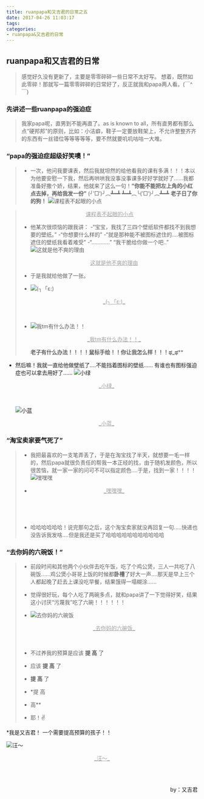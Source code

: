 ```yaml
---
title: ruanpapa和又吉君的日常之五
date: 2017-04-26 11:03:17
tags:
categories:
- ruanpapa&又吉君的日常
---
```


## ruanpapa和又吉君的日常

> 感觉好久没有更新了，主要是零零碎碎一些日常不太好写。 想着，既然如此零碎！那就写一篇零零碎碎的日常好了，反正就我和papa两人看。(￣^￣)

### 先讲述一些ruanpapa的强迫症

> 我家papa呢，直男到不能再直了。as is known to all，所有直男都有那么点“硬邦邦”的原则，比如：小洁癖，鞋子一定要放鞋架上，不允许整整齐齐的东西有一丝错位等等等等等，要不然就要叽叽咕咕一大堆。

### “papa的强迫症超级好笑噢！”

>  - 一次，他问我要课表，然后我就坦然的给他看我的课有多满！！！本以为他要安慰一下我，然后再哄哄我没事没事课多好好学就好了……我都准备好撒个娇，结果，他就来了这么一句！**“你能不能把左上角的小红点去掉，再给我发一份”**
>    (╯‵□′)╯︵┻━┻
>    ┻━┻︵╰(‵□′)╯︵┻━┻
>    **老子日了你的狗！**
>     ![课程表不起眼的小点](http://upload-images.jianshu.io/upload_images/5431890-8e87538b62248c5f.jpg)

> <p align="center"><font color="9E9E9E"><u>课程表不起眼的小点</u></font></p>
>
> * 他某次很烦恼的跟我讲：
>   -“宝宝，我找了三四个壁纸软件都找不到我想要的壁纸。”
>   -“你想要什么样的”
>   -“就是那种能不被图标遮住的....被图标遮住的壁纸我看着难受”
>   -“............”
>   “我干脆给你做一个吧..”
>   ![这就是他不爽的理由](http://upload-images.jianshu.io/upload_images/5431890-437fed0289250be6.jpg)
>
>   <p align="center"><font color="9E9E9E"><u>这就是他不爽的理由</u></font></p>
>
> * 于是我就给他做了一张。
>
> * ![_(┐「ε:)_](http://upload-images.jianshu.io/upload_images/5431890-2599e513e3ded9fa.jpg)
>
>   <p align="center"><font color="9E9E9E"><u>_(┐「ε:)_</u></font></p>
>
>   ​
>
> * ![我tm有什么办法！！](http://upload-images.jianshu.io/upload_images/5431890-32a5b58070d58a02.jpg)
>
>   <p align="center"><font color="9E9E9E"><u>_我tm有什么办法！！_</u></font></p>
>
>   **老子有什么办法！！！！鼠标手绘！！你让我怎么样！！！ಥ_ಥ****


* 然后嘛！我就一直给他做壁纸了....不能挡着图标的壁纸...... 有谁也有图标强迫症也可以拿去用好了……
  ![小绿](http://upload-images.jianshu.io/upload_images/5431890-46fead901d3a0cff.jpg)

  <p align="center"><font color="9E9E9E"><u>_小绿_</u></font></p>

  ​

  ![小蓝](http://upload-images.jianshu.io/upload_images/5431890-abac2286f800bd00.jpg)

  <p align="center"><font color="9E9E9E"><u>_小蓝_</u></font></p>

### “淘宝卖家要气死了”

> * 我把最喜欢的一支笔弄丢了，于是在淘宝找了半天，就想要一毛一样的，然后papa就很负责任的帮我一本正经的找，由于随机发颜色，所以很苦恼，就一家一家的问可不可以指定颜色....于是，找到一家！！！！
>   ![嘿嘿嘿](http://upload-images.jianshu.io/upload_images/5431890-405a6aee5bdd0ae8.jpg)
>
> * <p align="center"><font color="9E9E9E"><u>_嘿嘿嘿_</u></font></p>
>
>   ​
>
>   ​
>
> * 哈哈哈哈哈哈！说完那句之后，这个淘宝卖家就没再回复一句.....快递也没告诉我发啥....但是我还是买了哈哈哈哈哈哈哈哈哈哈哈


### “去你妈的六碗饭！”

> * 前段时间和其他两个小伙伴去吃午饭，吃了个鸡公煲，三人一共吃了八碗饭……鸡公煲小哥哥上饭的时候都**卧槽**了好大一声....那天是早上三个人都起晚了赶去上课没吃早餐，结果饿得一塌糊涂……
>
> * 觉得很好玩，每个人吃了两碗多点，就和papa讲了一下觉得好笑，结果这小讨厌“污蔑我”吃了六碗！！！！！！
>
> * ![去你妈的六碗饭](http://upload-images.jianshu.io/upload_images/5431890-abc50c31d245580f.jpg)
>
>   <p align="center"><font color="9E9E9E"><u>_去你妈的六碗饭_</u></font></p>
>
>   ​
>
> * 不过养我的预算是应该  **提 高**  了
>
> * 应该  **提 高**  了
>
> * **提 高**  了
>
> * *提 高
>
> * 高**
>
> * 耶！✌️


*我是又吉君！ 一个需要提高预算的孩子！！

![汪～](http://upload-images.jianshu.io/upload_images/5431890-ab475351e7890445.jpg)

<p align="center"><font color="9E9E9E"><u>_汪～_</u></font></p>

<br>
<br>
<p align="right">by：又吉君</p>